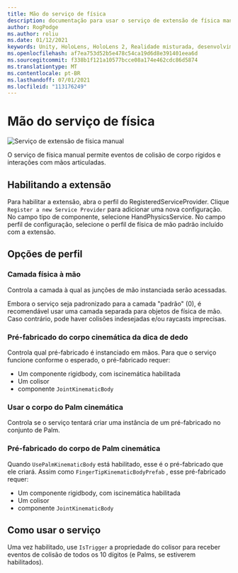 ```yaml
---
title: Mão do serviço de física
description: documentação para usar o serviço de extensão de física manual no MRTK
author: RogPodge
ms.author: roliu
ms.date: 01/12/2021
keywords: Unity, HoloLens, HoloLens 2, Realidade misturada, desenvolvimento, MRTK,
ms.openlocfilehash: af7ea753d52b5e478c54ca19d6d8e391401eea6d
ms.sourcegitcommit: f338b1f121a10577bcce08a174e462cdc86d5874
ms.translationtype: MT
ms.contentlocale: pt-BR
ms.lasthandoff: 07/01/2021
ms.locfileid: "113176249"
---
```

# <a name="hand-physics-service"></a>Mão do serviço de física

![Serviço de extensão de física manual](../images/hand-physics/MRTK_UX_HandPhysics_Main.jpg)

O serviço de física manual permite eventos de colisão de corpo rígidos e interações com mãos articuladas.

## <a name="enabling-the-extension"></a>Habilitando a extensão

Para habilitar a extensão, abra o perfil do RegisteredServiceProvider. Clique `Register a new Service Provider` para adicionar uma nova configuração. No campo tipo de componente, selecione HandPhysicsService. No campo perfil de configuração, selecione o perfil de física de mão padrão incluído com a extensão.

## <a name="profile-options"></a>Opções de perfil

### <a name="hand-physics-layer"></a>Camada física à mão

Controla a camada à qual as junções de mão instanciada serão acessadas.

Embora o serviço seja padronizado para a camada "padrão" (0), é recomendável usar uma camada separada para objetos de física de mão. Caso contrário, pode haver colisões indesejadas e/ou raycasts imprecisas.

### <a name="finger-tip-kinematic-body-prefab"></a>Pré-fabricado do corpo cinemática da dica de dedo

Controla qual pré-fabricado é instanciado em mãos. Para que o serviço funcione conforme o esperado, o pré-fabricado requer:

- Um componente rigidbody, com iscinemática habilitada
- Um colisor
- componente `JointKinematicBody`

### <a name="use-palm-kinematic-body"></a>Usar o corpo do Palm cinemática

Controla se o serviço tentará criar uma instância de um pré-fabricado no conjunto de Palm.

### <a name="palm-kinematic-body-prefab"></a>Pré-fabricado do corpo de Palm cinemática

Quando `UsePalmKinematicBody` está habilitado, esse é o pré-fabricado que ele criará. Assim como `FingerTipKinematicBodyPrefab` , esse pré-fabricado requer:

- Um componente rigidbody, com iscinemática habilitada
- Um colisor
- componente `JointKinematicBody`

## <a name="how-to-use-the-service"></a>Como usar o serviço

Uma vez habilitado, use `IsTrigger` a propriedade do colisor para receber eventos de colisão de todos os 10 dígitos (e Palms, se estiverem habilitados).
